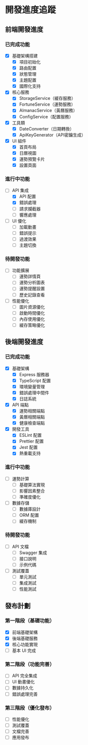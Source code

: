 # 開發進度追蹤

## 前端開發進度

### 已完成功能
- [x] 基礎架構搭建
  - [x] 項目初始化
  - [x] 路由配置
  - [x] 狀態管理
  - [x] 主題配置
  - [x] 國際化支持

- [x] 核心服務
  - [x] StorageService（緩存服務）
  - [x] FortuneService（運勢服務）
  - [x] AlmanacService（黃曆服務）
  - [x] ConfigService（配置服務）

- [x] 工具類
  - [x] DateConverter（日期轉換）
  - [x] ApiKeyGenerator（API密鑰生成）

- [x] UI 組件
  - [x] 首頁布局
  - [x] 日曆視圖
  - [x] 運勢預覽卡片
  - [x] 設置頁面

### 進行中功能
- [ ] API 集成
  - [x] API 配置
  - [x] 錯誤處理
  - [ ] 請求攔截器
  - [ ] 響應處理

- [ ] UI 優化
  - [ ] 加載動畫
  - [ ] 錯誤提示
  - [ ] 過渡效果
  - [ ] 主題切換

### 待開發功能
- [ ] 功能擴展
  - [ ] 運勢詳情頁
  - [ ] 運勢分析圖表
  - [ ] 運勢提醒設置
  - [ ] 歷史記錄查看

- [ ] 性能優化
  - [ ] 圖片資源優化
  - [ ] 啟動時間優化
  - [ ] 內存使用優化
  - [ ] 緩存策略優化

## 後端開發進度

### 已完成功能
- [x] 基礎架構
  - [x] Express 服務器
  - [x] TypeScript 配置
  - [x] 環境變量管理
  - [x] 錯誤處理中間件
  - [x] 日誌系統

- [x] API 端點
  - [x] 運勢相關端點
  - [x] 黃曆相關端點
  - [x] 健康檢查端點

- [x] 開發工具
  - [x] ESLint 配置
  - [x] Prettier 配置
  - [x] Jest 配置
  - [x] 熱重載支持

### 進行中功能
- [ ] 運勢計算
  - [ ] 基礎算法實現
  - [ ] 影響因素整合
  - [ ] 準確度優化

- [ ] 數據存儲
  - [ ] 數據庫設計
  - [ ] ORM 配置
  - [ ] 緩存機制

### 待開發功能
- [ ] API 文檔
  - [ ] Swagger 集成
  - [ ] 接口說明
  - [ ] 示例代碼

- [ ] 測試覆蓋
  - [ ] 單元測試
  - [ ] 集成測試
  - [ ] 性能測試

## 發布計劃

### 第一階段（基礎功能）
- [x] 前端基礎架構
- [x] 後端基礎服務
- [x] 核心功能實現
- [ ] 基本 UI 完成

### 第二階段（功能完善）
- [ ] API 完全集成
- [ ] UI 動畫優化
- [ ] 數據持久化
- [ ] 錯誤處理完善

### 第三階段（優化發布）
- [ ] 性能優化
- [ ] 測試覆蓋
- [ ] 文檔完善
- [ ] 應用發布 